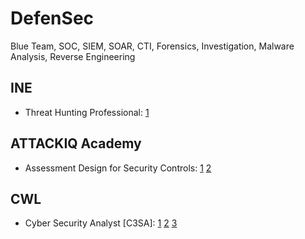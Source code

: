 # DefenSec
Blue Team, SOC, SIEM, SOAR, CTI, Forensics, Investigation, Malware Analysis, Reverse Engineering


## INE
+ Threat Hunting Professional: [1](https://my.ine.com/CyberSecurity/learning-paths/57ec9bc2-be17-4f51-91b9-7ed250be8596/threat-hunting-professional)
    

## ATTACKIQ Academy
+ Assessment Design for Security Controls: [1](https://www.academy.attackiq.com/lessons/welcome-and-what-you-will-learn-2) [2](https://www.academy.attackiq.com/certificate/6711?resource_id=4263&user_id=222965&type=course)


## CWL
+ Cyber Security Analyst [C3SA]: [1](https://cyberwarfare.live/product/cyber-security-analyst-c3sa/) [2](https://app.kajabi.com/certificates/be3a2597) [3](https://github.com/h4md153v63n/DefenSec/blob/main/1/01_C3SA.md)
  
      
    
 
 
